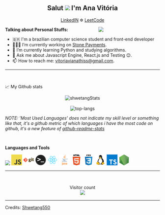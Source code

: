 <h2 align="center">Salut <img src="https://media.giphy.com/media/hvRJCLFzcasrR4ia7z/giphy.gif" width="25px"> I'm Ana Vitória</h2>
<p align="center">
  <a href="https://www.linkedin.com/in/anvitrola/">LinkedIN</a> ✲
    <a href="https://leetcode.com/anvitrola/">LeetCode</a>

</p>

<img align='right' src='https://media.giphy.com/media/bcKmIWkUMCjVm/giphy.gif' width='200"'>


**Talking about Personal Stuffs:**

- 🇧🇷  I'm a brazilian computer science student and front-end developer 
- 👨🏽‍💻  I’m currently working on <a href="https://www.stone.co/">Stone Payments</a>.
- 🌱  I’m currently learning Python and studying algorithms. 
- 💬  Ask me about Javascript Engine, React.js and Testing :wink:. 
- 📫  How to reach me: vitoriavianathiss@gmail.com.



***

 <br>

📈 My Github stats <br />
<p align="center">
  <img src="https://github-readme-stats.vercel.app/api?username=anvitrola&theme=dark&show_icons=true" alt="shwetangStats" />  
  <br />
  <br />
  <img src="https://github-readme-stats.vercel.app/api/top-langs/?username=anvitrola&layout=compact&theme=dark" alt="top-langs" />
</p>

*NOTE: 'Most Used Languages' does not indicate my skill level or something like that, it's a github metric of which languages i have the most code on github, it's a new feature of [github-readme-stats](https://github.com/anuraghazra/github-readme-stats)*

<br>

**Languages and Tools**

<code><img height="35rem" src="https://cdn4.iconfinder.com/data/icons/logos-3/600/React.js_logo-512.png" /></code>
<code><img height="35rem" src="https://raw.githubusercontent.com/github/explore/80688e429a7d4ef2fca1e82350fe8e3517d3494d/topics/javascript/javascript.png"></code>
<code><img height="35rem" src="https://raw.githubusercontent.com/github/explore/80688e429a7d4ef2fca1e82350fe8e3517d3494d/topics/git/git.png"></code>
<code><img height="35rem" src="https://raw.githubusercontent.com/github/explore/80688e429a7d4ef2fca1e82350fe8e3517d3494d/topics/terminal/terminal.png"></code>
<code><img height="35rem" src="https://raw.githubusercontent.com/github/explore/80688e429a7d4ef2fca1e82350fe8e3517d3494d/topics/react/react.png"></code>
<code><img height="35rem" src="https://raw.githubusercontent.com/github/explore/80688e429a7d4ef2fca1e82350fe8e3517d3494d/topics/java/java.png"></code>
<code><img alt="HTML5" height="35rem" src="https://raw.githubusercontent.com/github/explore/80688e429a7d4ef2fca1e82350fe8e3517d3494d/topics/html/html.png" /></code>
<code><img alt="CSS3" height="35rem" src="https://raw.githubusercontent.com/github/explore/80688e429a7d4ef2fca1e82350fe8e3517d3494d/topics/css/css.png" /></code>
<code><img height="35rem" src="https://raw.githubusercontent.com/github/explore/80688e429a7d4ef2fca1e82350fe8e3517d3494d/topics/linux/linux.png"></code>
<code><img height="35rem" src="https://raw.githubusercontent.com/github/explore/80688e429a7d4ef2fca1e82350fe8e3517d3494d/topics/typescript/typescript.png"></code>
<code><img height="35rem" src="https://raw.githubusercontent.com/github/explore/80688e429a7d4ef2fca1e82350fe8e3517d3494d/topics/nodejs/nodejs.png"></code>



***

<br />

<p align="center"> 
  Visitor count<br>
  <img src="https://profile-counter.glitch.me/anvitrola/count.svg" />
</p>

-----
Credits: [Shwetang550](https://github.com/Shwetang550)
